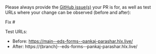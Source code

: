 Please always provide the [GitHub issue(s)](../issues) your PR is for, as well as test URLs where your change can be observed (before and after):

Fix #<gh-issue-id>

Test URLs:
- Before: https://main--eds-forms--pankaj-parashar.hlx.live/
- After: https://{branch}--eds-forms--pankaj-parashar.hlx.live/
